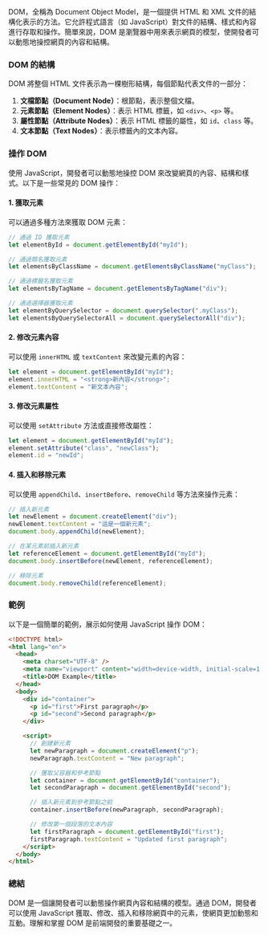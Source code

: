 DOM，全稱為 Document Object Model，是一個提供 HTML 和 XML 文件的結構化表示的方法。它允許程式語言（如 JavaScript）對文件的結構、樣式和內容進行存取和操作。簡單來說，DOM 是瀏覽器中用來表示網頁的模型，使開發者可以動態地操控網頁的內容和結構。

### DOM 的結構

DOM 將整個 HTML 文件表示為一棵樹形結構，每個節點代表文件的一部分：

1. **文檔節點（Document Node）**：根節點，表示整個文檔。
2. **元素節點（Element Nodes）**：表示 HTML 標籤，如 `<div>`、`<p>` 等。
3. **屬性節點（Attribute Nodes）**：表示 HTML 標籤的屬性，如 `id`、`class` 等。
4. **文本節點（Text Nodes）**：表示標籤內的文本內容。

### 操作 DOM

使用 JavaScript，開發者可以動態地操控 DOM 來改變網頁的內容、結構和樣式。以下是一些常見的 DOM 操作：

#### 1. 獲取元素

可以通過多種方法來獲取 DOM 元素：

```javascript
// 通過 ID 獲取元素
let elementById = document.getElementById("myId");

// 通過類名獲取元素
let elementsByClassName = document.getElementsByClassName("myClass");

// 通過標籤名獲取元素
let elementsByTagName = document.getElementsByTagName("div");

// 通過選擇器獲取元素
let elementByQuerySelector = document.querySelector(".myClass");
let elementsByQuerySelectorAll = document.querySelectorAll("div");
```

#### 2. 修改元素內容

可以使用 `innerHTML` 或 `textContent` 來改變元素的內容：

```javascript
let element = document.getElementById("myId");
element.innerHTML = "<strong>新內容</strong>";
element.textContent = "新文本內容";
```

#### 3. 修改元素屬性

可以使用 `setAttribute` 方法或直接修改屬性：

```javascript
let element = document.getElementById("myId");
element.setAttribute("class", "newClass");
element.id = "newId";
```

#### 4. 插入和移除元素

可以使用 `appendChild`、`insertBefore`、`removeChild` 等方法來操作元素：

```javascript
// 插入新元素
let newElement = document.createElement("div");
newElement.textContent = "這是一個新元素";
document.body.appendChild(newElement);

// 在某元素前插入新元素
let referenceElement = document.getElementById("myId");
document.body.insertBefore(newElement, referenceElement);

// 移除元素
document.body.removeChild(referenceElement);
```

### 範例

以下是一個簡單的範例，展示如何使用 JavaScript 操作 DOM：

```html
<!DOCTYPE html>
<html lang="en">
  <head>
    <meta charset="UTF-8" />
    <meta name="viewport" content="width=device-width, initial-scale=1.0" />
    <title>DOM Example</title>
  </head>
  <body>
    <div id="container">
      <p id="first">First paragraph</p>
      <p id="second">Second paragraph</p>
    </div>

    <script>
      // 創建新元素
      let newParagraph = document.createElement("p");
      newParagraph.textContent = "New paragraph";

      // 獲取父容器和參考節點
      let container = document.getElementById("container");
      let secondParagraph = document.getElementById("second");

      // 插入新元素到參考節點之前
      container.insertBefore(newParagraph, secondParagraph);

      // 修改第一個段落的文本內容
      let firstParagraph = document.getElementById("first");
      firstParagraph.textContent = "Updated first paragraph";
    </script>
  </body>
</html>
```

### 總結

DOM 是一個讓開發者可以動態操作網頁內容和結構的模型。通過 DOM，開發者可以使用 JavaScript 獲取、修改、插入和移除網頁中的元素，使網頁更加動態和互動。理解和掌握 DOM 是前端開發的重要基礎之一。
